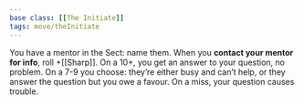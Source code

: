 ```yaml
---
base class: [[The Initiate]]
tags: move/theInitiate
---
```

You have a mentor in the Sect: name them. When you **contact your mentor for info**, roll +[[Sharp]]. On a 10+, you get an answer to your question, no problem. On a 7-9 you choose: they’re either busy and can’t help, or they answer the question but you owe a favour. On a miss, your question causes trouble.